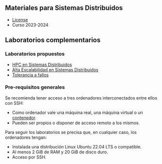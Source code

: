 ## Materiales para Sistemas Distribuidos

<html>
<ul>
<li> <a href="https://github.com/acaldero/uc3m_ssdd/blob/main/LICENSE">License</a> </li>
<li> Curso 2023-2024</li>
</ul>
</html>


## Laboratorios complementarios

### Laboratorios propuestos

* [HPC en Sistemas Distribuidos](https://github.com/acaldero/uc3m_ssdd/blob/main/lab_mpi/README.md)
* [Alta Escalabilidad en Sistemas Distribuidos](https://github.com/acaldero/uc3m_ssdd/blob/main/lab_spark/README.md)
* [Tolerancia a fallos](https://github.com/acaldero/uc3m_ssdd/blob/main/lab_checkpoint/README.md)


### Pre-requisitos generales

Se recomienda tener acceso a tres ordenadores interconectados entre ellos con SSH:
* Como ordenador vale una máquina real, una máquina virtual o un [contenedor](https://github.com/acaldero/u22-docker).
* Pueden ser propios o disponer de acceso remoto a los mismos. 

Para seguir los laboratorios se precisa que, en cualquier caso, los ordenadores tengan:
* Instalada una distribución Linux Ubuntu 22.04 LTS o compatible.
* Al menos 2 GiB de RAM y 20 GiB de disco duro.
* Acceso por SSH.


